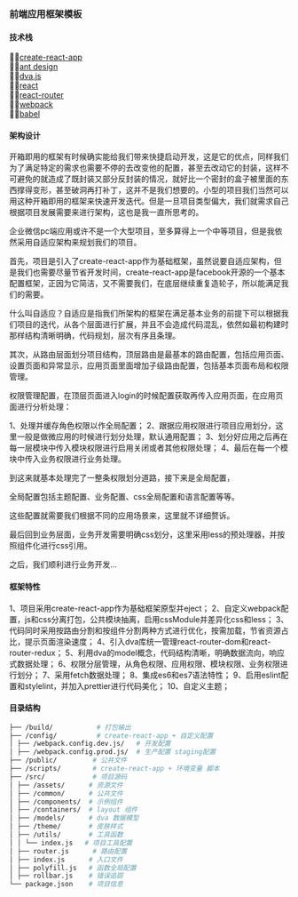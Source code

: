 ### 前端应用框架模板

#### 技术栈
👍🏻[create-react-app](https://github.com/facebookincubator/create-react-app)         
👍🏻[ant design](https://ant.design/index-cn)       
👍🏻[dva.js](https://github.com/dvajs/dva)     
👍🏻[react](https://facebook.github.io/react/)     
👍🏻[react-router](https://github.com/ReactTraining/react-router)      
👍🏻[webpack](https://webpack.js.org/concepts/)      
👍🏻[babel](https://babeljs.io/)     

#### 架构设计
  开箱即用的框架有时候确实能给我们带来快捷启动开发，这是它的优点，同样我们为了满足特定的需求也需要不停的去改变他的配置，甚至去改动它的封装，这样不可避免的就造成了既封装又部分反封装的情况，就好比一个密封的盒子被里面的东西撑得变形，甚至破洞再打补丁，这并不是我们想要的。小型的项目我们当然可以用这种开箱即用的框架来快速开发迭代。但是一旦项目类型偏大，我们就需求自己根据项目发展需要来进行架构，这也是我一直所思考的。

  企业微信pc端应用或许不是一个大型项目，至多算得上一个中等项目，但是我依然采用自适应架构来规划我们的项目。

  首先，项目是引入了create-react-app作为基础框架，虽然说要自适应架构，但是我们也需要尽量节省开发时间，create-react-app是facebook开源的一个基本配置框架，正因为它简洁，又不需要我们，在底层继续重复造轮子，所以能满足我们的需要。

  什么叫自适应？自适应是指我们所架构的框架在满足基本业务的前提下可以根据我们项目的迭代，从各个层面进行扩展，并且不会造成代码混乱，依然如最初构建时那样结构清晰明确，代码规划，层次有序且条理。

  其次，从路由层面划分项目结构，顶层路由是最基本的路由配置，包括应用页面、设置页面和异常显示，应用页面里面增加子级路由配置，包括基本页面布局和权限管理。

  权限管理配置，在顶层页面进入login的时候配置获取再传入应用页面，在应用页面进行分析处理：

  1、处理并缓存角色权限以作全局配置；
  2、跟据应用权限进行项目应用划分，这里一般是做微应用的时候进行划分处理，默认通用配置；
  3、划分好应用之后再在每一层模块中传入模块权限进行启用关闭或者其他权限处理；
  4、最后在每一个模块中传入业务权限进行业务处理。

  到这来就基本处理完了一整条权限划分道路，接下来是全局配置，

  全局配置包括主题配置、业务配置、css全局配置和语言配置等等。

  这些配置就需要我们根据不同的应用场景来，这里就不详细赘诉。

  最后回到业务层面，业务开发需要明确css划分，这里采用less的预处理器，并按照组件化进行css引用。

  之后，我们顺利进行业务开发...

#### 框架特性
  1、项目采用create-react-app作为基础框架原型并eject；
  2、自定义webpack配置，js和css分离打包，公共模块抽离，启用cssModule并差异化css和less；
  3、代码同时采用按路由分割和按组件分割两种方式进行优化，按需加载，节省资源占比，提示页面渲染速度；
  4、引入dva库统一管理react-router-dom和react-router-redux；
  5、利用dva的model概念，代码结构清晰，明确数据流向，响应式数据处理；
  6、权限分层管理，从角色权限、应用权限、模块权限、业务权限进行划分；
  7、采用fetch数据处理；
  8、集成es6和es7语法特性；
  9、启用eslint配置和stylelint，并加入prettier进行代码美化；
  10、自定义主题；

#### 目录结构
```bash
├── /build/           # 打包输出
├── /config/          # create-react-app + 自定义配置
│ ├── /webpack.config.dev.js/   # 开发配置
│ ├── /webpack.config.prod.js/  # 生产配置 staging配置
├── /public/         # 公共文件
├── /scripts/        # create-react-app + 环境变量 脚本
├── /src/            # 项目源码
│ ├── /assets/      # 资源文件
│ ├── /common/      # 公共文件
│ ├── /components/  # 示例组件
│ ├── /containers/  # layout 组件
│ ├── /models/      # dva 数据模型
│ ├── /theme/       # 皮肤样式
│ ├── /utils/       # 工具函数
│ │ └── index.js   # 项目工具配置
│ ├── router.js      # 路由配置
│ ├── index.js      # 入口文件
│ ├── polyfill.js   # 函数全局配置
│ ├── rollbar.js    # 错误追踪
└── package.json    # 项目信息
```
